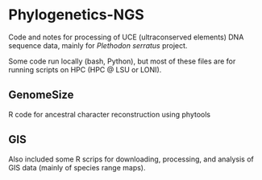 # Phylogenetics-NGS

Code and notes for processing of UCE (ultraconserved elements) DNA sequence data, mainly for _Plethodon serratus_ project.

Some code run locally (bash, Python), but most of these files are for running scripts on HPC (HPC @ LSU or LONI).

## GenomeSize

R code for ancestral character reconstruction using phytools

## GIS

Also included some R scrips for downloading, processing, and analysis of GIS data (mainly of species range maps).
